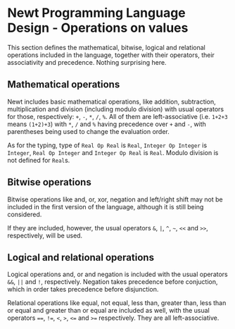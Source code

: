 Newt Programming Language Design - Operations on values
=======================================================

This section defines the mathematical, bitwise, logical and relational
operations included in the language, together with their operators, their
associativity and precedence. Nothing surprising here.

Mathematical operations
-----------------------

Newt includes basic mathematical operations, like addition, subtraction,
multiplication and division (including modulo division) with usual operators
for those, respectively: `+`, `-`, `*`, `/`, `%`. All of them are
left-associative (i.e. `1+2+3` means `(1+2)+3`) with `*`, `/` and `%`
having precedence over `+` and `-`, with parentheses being used to change
the evaluation order.

As for the typing, type of `Real Op Real` is `Real`, `Integer Op Integer`
is `Integer`, `Real Op Integer` and `Integer Op Real` is `Real`. Modulo
division is not defined for `Real`s.

Bitwise operations
------------------

Bitwise operations like and, or, xor, negation and left/right shift may not be 
included in the first version of the language, although it is still being 
considered.

If they are included, however, the usual operators `&`, `|`, `^`, `~`, `<<` 
and `>>`, respectively, will be used.

Logical and relational operations
---------------------------------

Logical operations and, or and negation is included with the usual operators 
`&&`, `||` and `!`, respectively. Negation takes precedence before conjuction,
which in order takes precedence before disjunction.

Relational operations like equal, not equal, less than, greater than, less than
or equal and greater than or equal are included as well, with the usual
operators `==`, `!=`, `<`, `>`, `<=` and `>=` respectively. They are all
left-associative.
